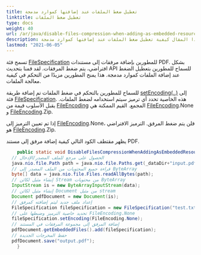 ```yaml
---
title: تعطيل ضغط الملفات عند إضافتها كموارد مدمجة
linktitle: تعطيل ضغط الملفات
type: docs
weight: 40
url: /ar/java/disable-files-compression-when-adding-as-embedded-resources/
description: يشرح هذا المقال كيفية تعطيل ضغط الملفات عند إضافتها كموارد مدمجة
lastmod: "2021-06-05"
---
```


تسمح فئة [FileSpecification](https://reference.aspose.com/pdf/java/com.aspose.pdf/FileSpecification) للمطورين بإضافة مرفقات إلى مستندات PDF. بشكل افتراضي، يتم ضغط المرفقات. لقد قمنا بتحديث API للسماح للمطورين بتعطيل الضغط عند إضافة الملفات كموارد مدمجة. هذا يمنح المطورين مزيدًا من التحكم في كيفية معالجة الملفات.

للسماح للمطورين بالتحكم في ضغط الملفات تم إضافة طريقة [setEncoding(..)](https://reference.aspose.com/pdf/java/com.aspose.pdf/FileSpecification#setEncoding-int-) إلى فئة [FileSpecification](https://reference.aspose.com/pdf/java/com.aspose.pdf/FileSpecification).
 هذه الخاصية تحدد أي ترميز سيتم استخدامه لضغط الملفات. يقبل الأسلوب قيمة من [FileEncoding](https://reference.aspose.com/pdf/java/com.aspose.pdf/FileEncoding) المجمع. القيم الممكنة هي [FileEncoding](https://reference.aspose.com/pdf/java/com.aspose.pdf/FileEncoding).None و [FileEncoding](https://reference.aspose.com/pdf/java/com.aspose.pdf/FileEncoding).Zip.

إذا تم تعيين الترميز إلى [FileEncoding](https://reference.aspose.com/pdf/java/com.aspose.pdf/FileEncoding).None، فلن يتم ضغط المرفق. الترميز الافتراضي هو [FileEncoding](https://reference.aspose.com/pdf/java/com.aspose.pdf/FileEncoding).Zip.

يظهر مقتطف الكود التالي كيفية إضافة مرفق إلى مستند PDF.

```java
    public static void DisableFilesCompressionWhenAddingAsEmbeddedResources() throws IOException{
  // الحصول على مرجع للملف المصدر/الإدخال
  java.nio.file.Path path = java.nio.file.Paths.get(_dataDir+"input.pdf");
  // قراءة جميع المحتويات من الملف المصدر إلى ByteArray
  byte[] data = java.nio.file.Files.readAllBytes(path);
  // إنشاء مثيل لكائن Stream من محتويات ByteArray
  InputStream is = new ByteArrayInputStream(data);
  // إنشاء مثيل لكائن Document من مثيل stream
  Document pdfDocument = new Document(is);
  // إعداد ملف جديد ليتم إضافته كمرفق
  FileSpecification fileSpecification = new FileSpecification("test.txt", "ملف نصي نموذجي");
  // تحديد خاصية الترميز وضبطها على FileEncoding.None
  fileSpecification.setEncoding(FileEncoding.None);
  // إضافة المرفق إلى مجموعة المرفقات في المستند
  pdfDocument.getEmbeddedFiles().add(fileSpecification);
  // حفظ المخرجات الجديدة
  pdfDocument.save("output.pdf");
    }
```